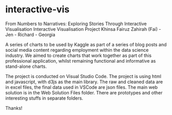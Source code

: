 # interactive-vis
From Numbers to Narratives: Exploring Stories Through Interactive Visualisation
Interactive Visualisation Project
Khinsa Fairuz Zahirah (Fai) - Jen - Richard - Georgia

A series of charts to be used by Kaggle as part of a series of blog posts and social media content regarding employment within the data science industry.
We aimed to create charts that work together as part of this professional application, whilst remaining functional and informative as stand-alone charts.

The project is conducted on Visual Studio Code.
The project is using html and javascript, with d3js as the main library.
The raw and cleaned data are in excel files, the final data used in VSCode are json files.
The main web solution is in the Web Solution Files folder.
There are prototypes and other interesting stuffs in separate folders.

Thanks!
